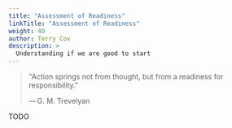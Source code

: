 ```yaml
---
title: "Assessment of Readiness"
linkTitle: "Assessment of Readiness"
weight: 40
author: Terry Cox
description: >
  Understanding if we are good to start
---
```


> "Action springs not from thought, but from a readiness for responsibility."
>
>    — G. M. Trevelyan

TODO

